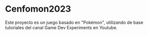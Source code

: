 # Cenfomon2023

Este proyecto es un juego basado en "Pokémon", utilizando de base tutoriales del canal Game Dev Experiments en Youtube.
